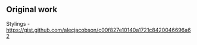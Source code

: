 ## Original work

Stylings - https://gist.github.com/alecjacobson/c00f827e10140a1721c8420046696a62 
